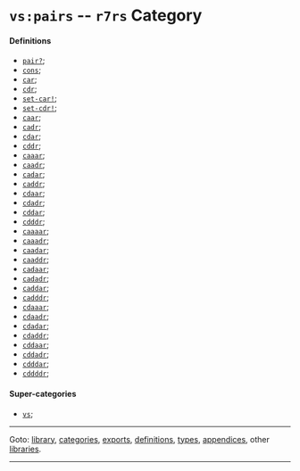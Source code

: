 

<a id='category__r7rs__vs_3a_pairs'></a>

# `vs:pairs` -- `r7rs` Category


<a id='category__r7rs__vs_3a_pairs__definitions'></a>

#### Definitions

 * [`pair?`](../../r7rs/definitions/pair_3f.md#definition__r7rs__pair_3f);
 * [`cons`](../../r7rs/definitions/cons.md#definition__r7rs__cons);
 * [`car`](../../r7rs/definitions/car.md#definition__r7rs__car);
 * [`cdr`](../../r7rs/definitions/cdr.md#definition__r7rs__cdr);
 * [`set-car!`](../../r7rs/definitions/set-car_21.md#definition__r7rs__set-car_21);
 * [`set-cdr!`](../../r7rs/definitions/set-cdr_21.md#definition__r7rs__set-cdr_21);
 * [`caar`](../../r7rs/definitions/caar.md#definition__r7rs__caar);
 * [`cadr`](../../r7rs/definitions/cadr.md#definition__r7rs__cadr);
 * [`cdar`](../../r7rs/definitions/cdar.md#definition__r7rs__cdar);
 * [`cddr`](../../r7rs/definitions/cddr.md#definition__r7rs__cddr);
 * [`caaar`](../../r7rs/definitions/caaar.md#definition__r7rs__caaar);
 * [`caadr`](../../r7rs/definitions/caadr.md#definition__r7rs__caadr);
 * [`cadar`](../../r7rs/definitions/cadar.md#definition__r7rs__cadar);
 * [`caddr`](../../r7rs/definitions/caddr.md#definition__r7rs__caddr);
 * [`cdaar`](../../r7rs/definitions/cdaar.md#definition__r7rs__cdaar);
 * [`cdadr`](../../r7rs/definitions/cdadr.md#definition__r7rs__cdadr);
 * [`cddar`](../../r7rs/definitions/cddar.md#definition__r7rs__cddar);
 * [`cdddr`](../../r7rs/definitions/cdddr.md#definition__r7rs__cdddr);
 * [`caaaar`](../../r7rs/definitions/caaaar.md#definition__r7rs__caaaar);
 * [`caaadr`](../../r7rs/definitions/caaadr.md#definition__r7rs__caaadr);
 * [`caadar`](../../r7rs/definitions/caadar.md#definition__r7rs__caadar);
 * [`caaddr`](../../r7rs/definitions/caaddr.md#definition__r7rs__caaddr);
 * [`cadaar`](../../r7rs/definitions/cadaar.md#definition__r7rs__cadaar);
 * [`cadadr`](../../r7rs/definitions/cadadr.md#definition__r7rs__cadadr);
 * [`caddar`](../../r7rs/definitions/caddar.md#definition__r7rs__caddar);
 * [`cadddr`](../../r7rs/definitions/cadddr.md#definition__r7rs__cadddr);
 * [`cdaaar`](../../r7rs/definitions/cdaaar.md#definition__r7rs__cdaaar);
 * [`cdaadr`](../../r7rs/definitions/cdaadr.md#definition__r7rs__cdaadr);
 * [`cdadar`](../../r7rs/definitions/cdadar.md#definition__r7rs__cdadar);
 * [`cdaddr`](../../r7rs/definitions/cdaddr.md#definition__r7rs__cdaddr);
 * [`cddaar`](../../r7rs/definitions/cddaar.md#definition__r7rs__cddaar);
 * [`cddadr`](../../r7rs/definitions/cddadr.md#definition__r7rs__cddadr);
 * [`cdddar`](../../r7rs/definitions/cdddar.md#definition__r7rs__cdddar);
 * [`cddddr`](../../r7rs/definitions/cddddr.md#definition__r7rs__cddddr);


<a id='category__r7rs__vs_3a_pairs__super-categories'></a>

#### Super-categories

 * [`vs`](../../r7rs/categories/vs.md#category__r7rs__vs);

----

Goto: [library](../../r7rs/_index.md#library__r7rs), [categories](../../r7rs/categories/_index.md#toc__r7rs__categories), [exports](../../r7rs/exports/_index.md#toc__r7rs__exports), [definitions](../../r7rs/definitions/_index.md#toc__r7rs__definitions), [types](../../r7rs/types/_index.md#toc__r7rs__types), [appendices](../../r7rs/appendices/_index.md#toc__r7rs__appendices), other [libraries](../../_libraries.md#toc__libraries).

----

